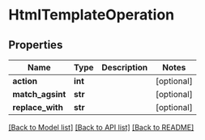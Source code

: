 # HtmlTemplateOperation

## Properties
Name | Type | Description | Notes
------------ | ------------- | ------------- | -------------
**action** | **int** |  | [optional] 
**match_agsint** | **str** |  | [optional] 
**replace_with** | **str** |  | [optional] 

[[Back to Model list]](../README.md#documentation-for-models) [[Back to API list]](../README.md#documentation-for-api-endpoints) [[Back to README]](../README.md)


